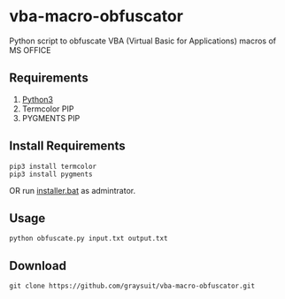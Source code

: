# vba-macro-obfuscator
Python script to obfuscate VBA (Virtual Basic for Applications) macros of MS OFFICE
<h2> Requirements</h2>
<ol><li><a href="https://www.python.org/downloads/">Python3</a></li>
<li>Termcolor PIP</li>
<li>PYGMENTS PIP</li></ol>
<h2> Install Requirements</h2>
<pre><code>pip3 install termcolor
pip3 install pygments</code></pre>
OR run <a href="https://github.com/graysuit/vba-macro-obfuscator/blob/master/installer.bat">installer.bat</a> as admintrator.
<h2> Usage</h2>
<pre><code>python obfuscate.py input.txt output.txt</code></pre>
<h2> Download</h2>
<pre><code>git clone https://github.com/graysuit/vba-macro-obfuscator.git</code></pre>
